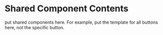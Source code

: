 # Shared Component Contents

put shared components here.
For example, put the template for all buttons here, not the
specific button.
